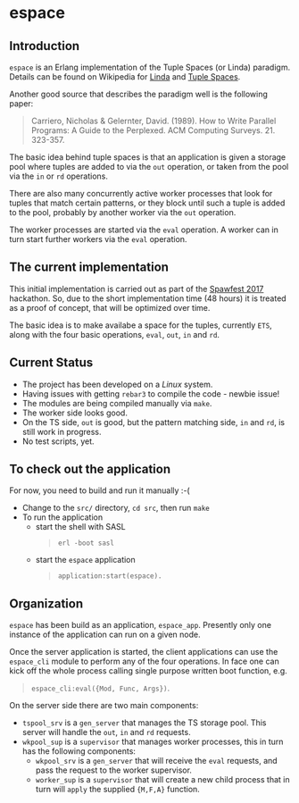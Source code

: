 # espace

## Introduction

`espace` is an Erlang implementation of the Tuple Spaces
(or Linda) paradigm. Details can be found on Wikipedia for
[Linda](https://en.wikipedia.org/wiki/Linda_(coordination_language)) and [Tuple Spaces](https://en.wikipedia.org/wiki/Tuple_space).

Another good source that describes the paradigm well is the following paper:

> Carriero, Nicholas & Gelernter, David. (1989).
> How to Write Parallel Programs: A Guide to the Perplexed.
> ACM Computing Surveys. 21. 323-357.

The basic idea behind tuple spaces is that an application is given
a storage pool where tuples are added to via the `out` operation, or
taken from the pool via the `in` or `rd` operations.

There are also many concurrently active worker processes that look for
tuples that match certain patterns, or they block until such a tuple is
added to the pool, probably by another worker via the `out` operation.

The worker processes are started via the `eval` operation. A worker can
in turn start further workers via the `eval` operation.

## The current implementation

This initial implementation is carried out as part of the [Spawfest
2017](https://spawnfest.github.io/) hackathon. So, due to the short
implementation time (48 hours) it is treated as a proof of concept,
that will be optimized over time.

The basic idea is to make availabe a space for the tuples, currently
`ETS`, along with the four basic operations, `eval`, `out`, `in` and `rd`.

## Current Status

* The project has been developed on a *Linux* system.
* Having issues with getting `rebar3` to compile the code - newbie issue!
* The modules are being compiled manually via `make`.
* The worker side looks good.
* On the TS side, `out` is good, but the pattern matching side, `in` and `rd`, is still work in progress.
* No test scripts, yet.

## To check out the application

For now, you need to build and run it manually :-(

* Change to the `src/` directory, `cd src`, then run `make`
* To run the application
  * start the shell with SASL
    > `erl -boot sasl`
  * start the `espace` application
    > `application:start(espace).`

## Organization

`espace` has been build as an application, `espace_app`. Presently only
one instance of the application can run on a given node.

Once the server application is started, the client applications can use
the `espace_cli` module to perform any of the four operations. In face
one can kick off the whole process calling single purpose written boot
function, e.g.

> `espace_cli:eval({Mod, Func, Args})`.

On the server side there are two main components:

- `tspool_srv` is a `gen_server` that manages the TS storage pool. This server will handle the `out`, `in` and `rd` requests.
- `wkpool_sup` is a `supervisor` that manages worker processes, this in turn has the following components:
  - `wkpool_srv` is a `gen_server` that will receive the `eval` requests, and pass the request to the worker supervisor.
  - `worker_sup` is a `supervisor` that will create a new child process that in turn will `apply` the supplied `{M,F,A}` function.
